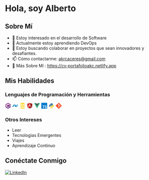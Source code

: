 # Hola, soy Alberto 

## Sobre Mí

- 👀 Estoy interesado en el desarrollo de Software
- 🌱 Actualmente estoy aprendiendo DevOps
- 💞️ Estoy buscando colaborar en proyectos que sean innovadores y desafiantes.
- 📫 Cómo contactarme: akrcaceres@gmail.com
- 🌱 Más Sobre Mí : https://cv-portafolioakc.netlify.app

## Mis Habilidades

### Lenguajes de Programación y Herramientas

<code><img height="20" src="https://raw.githubusercontent.com/devicons/devicon/master/icons/csharp/csharp-original.svg"></code> <!-- C# -->
<code><img height="20" src="https://raw.githubusercontent.com/devicons/devicon/master/icons/dot-net/dot-net-original.svg"></code> <!-- .NET -->
<code><img height="20" src="https://raw.githubusercontent.com/devicons/devicon/master/icons/sql/sql-original.svg"></code> <!-- SQL -->
<code><img height="20" src="https://raw.githubusercontent.com/devicons/devicon/master/icons/angularjs/angularjs-original.svg"></code> <!-- Angular -->
<code><img height="20" src="https://raw.githubusercontent.com/devicons/devicon/master/icons/vuejs/vuejs-original.svg"></code> <!-- VueJs -->
<code><img height="20" src="https://raw.githubusercontent.com/devicons/devicon/master/icons/typescript/typescript-original.svg"></code> <!-- TypeScript -->
<code><img height="20" src="https://raw.githubusercontent.com/devicons/devicon/master/icons/python/python-original.svg"></code> <!-- Python -->
<code><img height="20" src="https://raw.githubusercontent.com/devicons/devicon/master/icons/git/git-original.svg"></code> <!-- GIT -->

### Otros Intereses

- Leer
- Tecnologias Emergentes
- Viajes
- Aprendizaje Continuo

## Conéctate Conmigo

[![LinkedIn](https://img.shields.io/badge/LinkedIn-alberto-blue?style=flat-square&logo=linkedin)]([tu-enlace-de-linkedin](https://www.linkedin.com/in/alberto-kevin-rojas-caceres-7b8844264))

